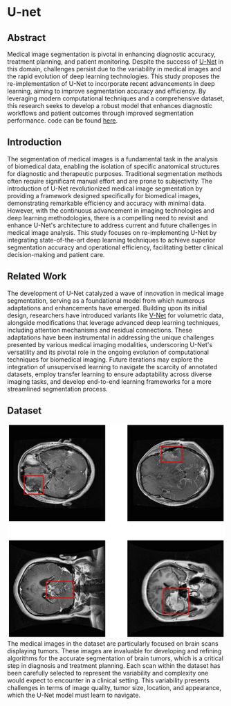# U-net
## Abstract
Medical image segmentation is pivotal in enhancing diagnostic accuracy, treatment planning, and patient monitoring. Despite the success of [U-Net](DBLP:journals/corr/RonnebergerFB15) in this domain, challenges persist due to the variability in medical images and the rapid evolution of deep learning technologies. This study proposes the re-implementation of U-Net to incorporate recent advancements in deep learning, aiming to improve segmentation accuracy and efficiency. By leveraging modern computational techniques and a comprehensive dataset, this research seeks to develop a robust model that enhances diagnostic workflows and patient outcomes through improved segmentation performance. code can be found [here](https://github.com/ECE176/U-net).

## Introduction
The segmentation of medical images is a fundamental task in the analysis of biomedical data, enabling the isolation of specific anatomical structures for diagnostic and therapeutic purposes. Traditional segmentation methods often require significant manual effort and are prone to subjectivity. The introduction of U-Net revolutionized medical image segmentation by providing a framework designed specifically for biomedical images, demonstrating remarkable efficiency and accuracy with minimal data. However, with the continuous advancement in imaging technologies and deep learning methodologies, there is a compelling need to revisit and enhance U-Net's architecture to address current and future challenges in medical image analysis. This study focuses on re-implementing U-Net by integrating state-of-the-art deep learning techniques to achieve superior segmentation accuracy and operational efficiency, facilitating better clinical decision-making and patient care.

## Related Work
The development of U-Net catalyzed a wave of innovation in medical image segmentation, serving as a foundational model from which numerous adaptations and enhancements have emerged. Building upon its initial design, researchers have introduced variants like [V-Net](DBLP:journals/corr/MilletariNA16) for volumetric data, alongside modifications that leverage advanced deep learning techniques, including attention mechanisms and residual connections. These adaptations have been instrumental in addressing the unique challenges presented by various medical imaging modalities, underscoring U-Net's versatility and its pivotal role in the ongoing evolution of computational techniques for biomedical imaging. Future iterations may explore the integration of unsupervised learning to navigate the scarcity of annotated datasets, employ transfer learning to ensure adaptability across diverse imaging tasks, and develop end-to-end learning frameworks for a more streamlined segmentation process.

## Dataset
![sample](assets/sample.png)
The medical images in the dataset are particularly focused on brain scans displaying tumors. These images are invaluable for developing and refining algorithms for the accurate segmentation of brain tumors, which is a critical step in diagnosis and treatment planning. Each scan within the dataset has been carefully selected to represent the variability and complexity one would expect to encounter in a clinical setting. This variability presents challenges in terms of image quality, tumor size, location, and appearance, which the U-Net model must learn to navigate.

